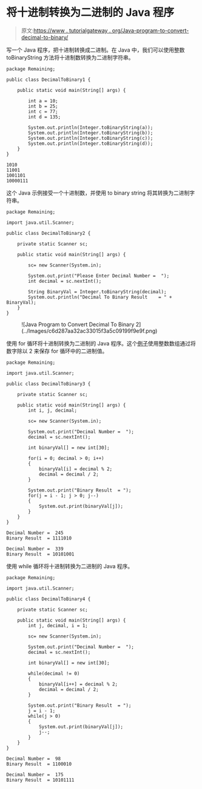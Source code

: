 # 将十进制转换为二进制的 Java 程序

> 原文:[https://www . tutorialgateway . org/Java-program-to-convert-decimal-to-binary/](https://www.tutorialgateway.org/java-program-to-convert-decimal-to-binary/)

写一个 Java 程序，把十进制转换成二进制。在 Java 中，我们可以使用整数 toBinaryString 方法将十进制数转换为二进制字符串。

```
package Remaining;

public class DecimalToBinary1 {

	public static void main(String[] args) {

		int a = 10;
		int b = 25;
		int c = 77;
		int d = 135;

		System.out.println(Integer.toBinaryString(a));
		System.out.println(Integer.toBinaryString(b));
		System.out.println(Integer.toBinaryString(c));
		System.out.println(Integer.toBinaryString(d));
	}
}
```

```
1010
11001
1001101
10000111
```

这个 Java 示例接受一个十进制数，并使用 to binary string 将其转换为二进制字符串。

```
package Remaining;

import java.util.Scanner;

public class DecimalToBinary2 {

	private static Scanner sc;

	public static void main(String[] args) {

		sc= new Scanner(System.in);

		System.out.print("Please Enter Decimal Number =  ");
		int decimal = sc.nextInt();

		String BinaryVal = Integer.toBinaryString(decimal);
		System.out.println("Decimal To Binary Result    = " + BinaryVal);
	}
}
```

<figure class="wp-block-image size-large">![Java Program to Convert Decimal To Binary 2](../Images/c6d287aa32ac33015f3a5c09199f9e9f.png)</figure>

使用 for 循环将十进制转换为二进制的 Java 程序。这个[例子](https://www.tutorialgateway.org/learn-java-programs/)使用整数数组通过将数字除以 2 来保存 for 循环中的二进制值。

```
package Remaining;

import java.util.Scanner;

public class DecimalToBinary3 {

	private static Scanner sc;

	public static void main(String[] args) {
		int i, j, decimal;

		sc= new Scanner(System.in);

		System.out.print("Decimal Number =  ");
		decimal = sc.nextInt();

		int binaryVal[] = new int[30];

		for(i = 0; decimal > 0; i++)
		{
			binaryVal[i] = decimal % 2;
			decimal = decimal / 2;
		}

		System.out.print("Binary Result  = ");
		for(j = i - 1; j > 0; j--)
		{
			System.out.print(binaryVal[j]);
		}
	}
}
```

```
Decimal Number =  245
Binary Result  = 1111010

Decimal Number =  339
Binary Result  = 10101001
```

使用 while 循环将十进制转换为二进制的 Java 程序。

```
package Remaining;

import java.util.Scanner;

public class DecimalToBinary4 {

	private static Scanner sc;

	public static void main(String[] args) {
		int j, decimal, i = 1;

		sc= new Scanner(System.in);

		System.out.print("Decimal Number =  ");
		decimal = sc.nextInt();

		int binaryVal[] = new int[30];

		while(decimal != 0)
		{
			binaryVal[i++] = decimal % 2;
			decimal = decimal / 2;
		}

		System.out.print("Binary Result  = ");
		j = i - 1;
		while(j > 0)
		{
			System.out.print(binaryVal[j]);
			j--;
		}
	}
}
```

```
Decimal Number =  98
Binary Result  = 1100010

Decimal Number =  175
Binary Result  = 10101111
```